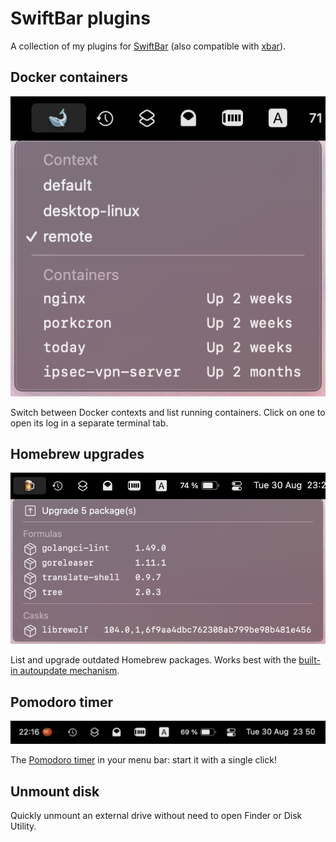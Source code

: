 # SwiftBar plugins

A collection of my plugins for [SwiftBar][swiftbar] (also compatible with
[xbar][xbar]).

## Docker containers

![screenshot](screenshots/docker_containers.png)

Switch between Docker contexts and list running containers. Click on one to open
its log in a separate terminal tab.

## Homebrew upgrades

![screenshot](screenshots/homebrew_upgrades.png)

List and upgrade outdated Homebrew packages. Works best with the
[built-in autoupdate mechanism][homebrew-autoupdate].

## Pomodoro timer

![screenshot](screenshots/pomodoro_timer.png)

The [Pomodoro timer][pomodoro] in your menu bar: start it with a single click!

## Unmount disk

Quickly unmount an external drive without need to open Finder or Disk Utility.

[swiftbar]: https://github.com/swiftbar/SwiftBar
[xbar]: https://github.com/matryer/xbar
[homebrew-autoupdate]: https://docs.brew.sh/Manpage#autoupdate-subcommand-interval-options
[pomodoro]: https://en.wikipedia.org/wiki/Pomodoro_Technique
